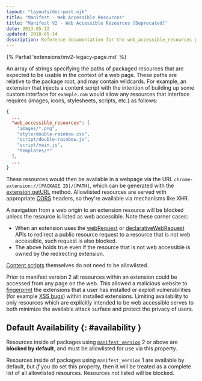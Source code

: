 ```yaml
---
layout: "layouts/doc-post.njk"
title: "Manifest - Web Accessible Resources"
title: "Manifest V2 - Web Accessible Resources [Deprecated]"
date: 2013-05-12
updated: 2018-05-14
description: Reference documentation for the web_accessible_resources property of manifest.json.
---
```


{% Partial 'extensions/mv2-legacy-page.md' %}

An array of strings specifying the paths of packaged resources that are expected to be usable in the
context of a web page. These paths are relative to the package root, and may contain wildcards. For
example, an extension that injects a content script with the intention of building up some custom
interface for `example.com` would allow any resources that interface requires (images, icons,
stylesheets, scripts, etc.) as follows:

```json
{
  ...
  "web_accessible_resources": [
    "images/*.png",
    "style/double-rainbow.css",
    "script/double-rainbow.js",
    "script/main.js",
    "templates/*"
  ],
  ...
}
```

These resources would then be available in a webpage via the URL
`chrome-extension://[PACKAGE ID]/[PATH]`, which can be generated with the [extension.getURL][1]
method. Allowlisted resources are served with appropriate [CORS][2] headers, so they're available
via mechanisms like XHR.

A navigation from a web origin to an extension resource will be blocked unless the resource is
listed as web accessible. Note these corner cases:

- When an extension uses the [webRequest][3] or [declarativeWebRequest][4] APIs to redirect a public
  resource request to a resource that is not web accessible, such request is also blocked.
- The above holds true even if the resource that is not web accessible is owned by the redirecting
  extension.

[Content scripts][5] themselves do not need to be allowlisted.

Prior to manifest version 2 all resources within an extension could be accessed from any page on the
web. This allowed a malicious website to [fingerprint][6] the extensions that a user has installed
or exploit vulnerabilities (for example [XSS bugs][7]) within installed extensions. Limiting
availability to only resources which are explicitly intended to be web accessible serves to both
minimize the available attack surface and protect the privacy of users.

## Default Availability {: #availability }

Resources inside of packages using [`manifest_version`][8] 2 or above are **blocked by default**,
and must be allowlisted for use via this property.

Resources inside of packages using `manifest_version` 1 are available by default, but _if_ you do
set this property, then it will be treated as a complete list of all allowlisted resources.
Resources not listed will be blocked.

[1]: /docs/extensions/extension#method-getURL
[2]: https://www.w3.org/TR/cors/
[3]: /docs/extensions/webRequest
[4]: /docs/extensions/declarativeWebRequest
[5]: /docs/extensions/mv2/content_scripts
[6]: https://en.wikipedia.org/wiki/Device_fingerprint
[7]: https://en.wikipedia.org/wiki/Cross-site_scripting
[8]: /docs/extensions/mv2/tabs#manifest_version
